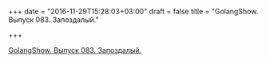 +++
date = "2016-11-29T15:28:03+03:00"
draft = false
title = "GolangShow. Выпуск 083. Запоздалый."

+++

<p><a href="http://golangshow.com/episode/2016/11-16-083/">GolangShow. Выпуск 083. Запоздалый.</a></p>
